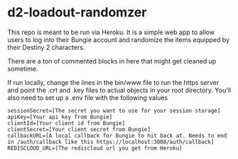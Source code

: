 # d2-loadout-randomzer
This repo is meant to be run via Heroku. It is a simple web app to allow users to log into their Bungie account and randomize the items equipped by their Destiny 2 characters.

There are a ton of commented blocks in here that might get cleaned up sometime.

If run locally, change the lines in the bin/www file to run the https server and point the .crt and .key files to actual objects in your root directory. You'll also need to set up a .env file with the following values
```
sessionSecret=[The secret you want to use for your session storage]
apiKey=[Your api key from Bungie]
clientId=[Your client id from Bungie]
clientSecret=[Your client secret from Bungie]
callbackURL=[A local callback for Bungie to hit back at. Needs to end in /auth/callback like this https://localhost:3000/auth/callback]
REDISCLOUD_URL=[The rediscloud url you get from Heroku]
```

